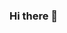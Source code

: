 ### Hi there 👋

<!--
**bestfourteen14/bestfourteen14** is a ✨ _special_ ✨ repository because its `README.md` (this file) appears on your GitHub profile.

Here are some ideas to get you started:

- 🔭 I’m currently working on ...
- 🌱 I’m currently learning ...
- 👯 I’m looking to collaborate on ...
- 🤔 I’m looking for help with ...
- 💬 Ask me about ...
- 📫 How to reach me: ...
- 😄 Pronouns: ...
- ⚡ Fun fact: ...
-->

<!--
## Undergraduate Courseworks
|Semester|Lecture Name|Lecture Name in English|
|:------------:|:---------------:|:--------------------------------:|
|2020&nbsp;1st sem|컴퓨터논리개론|Introduction to Computer Logic|
|2020&nbsp;1st sem|컴퓨터프로그래밍(Java)|Computer Programming(Java)|
|2022&nbsp;2nd sem|컴퓨팅사고(Python)|Computational Thinking(Python)|
|2022&nbsp;2nd sem|자료구조|Data Structure|
|2022&nbsp;2nd sem|컴퓨터구조|Computer Architecture|
|2022&nbsp;2nd sem|확률과통계|Probability and Statistics|
|2023&nbsp;1st sem|운영체제|Operating System|
|2023&nbsp;1st sem|알고리즘|Algorithm|
|2023&nbsp;1st sem|데이터사이언스|Data Science|
-->
